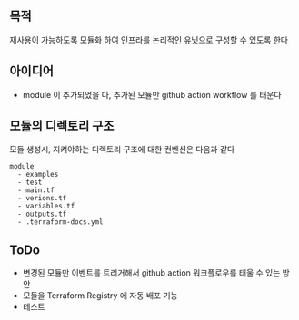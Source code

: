 
## 목적
재사용이 가능하도록 모듈화 하여 인프라를 논리적인 유닛으로 구성할 수 있도록 한다

## 아이디어
- module 이 추가되었을 다, 추가된 모듈만 github action workflow 를 태운다

## 모듈의 디렉토리 구조
모듈 생성시, 지켜야하는 디렉토리 구조에 대한 컨벤션은 다음과 같다
```
module
  - examples
  - test
  - main.tf
  - verions.tf
  - variables.tf
  - outputs.tf
  - .terraform-docs.yml
```

## ToDo
- 변경된 모듈만 이벤트를 트리거해서 github action 워크플로우를 태울 수 있는 방안
- 모듈을 Terraform Registry 에 자동 배포 기능
- 테스트

